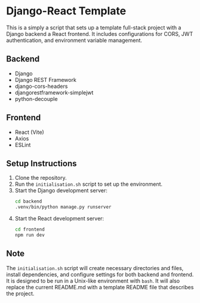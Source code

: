 # Django-React Template
This is a simply a script that sets up a template full-stack project with a Django backend a React frontend. It includes configurations for CORS, JWT authentication, and environment variable management.
## Backend
- Django
- Django REST Framework
- django-cors-headers
- djangorestframework-simplejwt
- python-decouple
## Frontend
- React (Vite)
- Axios
- ESLint
## Setup Instructions
1. Clone the repository.
2. Run the `initialisation.sh` script to set up the environment.
3. Start the Django development server:
   ```bash
   cd backend
   .venv/bin/python manage.py runserver
   ```
4. Start the React development server:
   ```bash
   cd frontend
   npm run dev
   ```

## Note
The `initialisation.sh` script will create necessary directories and files, install dependencies, and configure settings for both backend and frontend. It is designed to be run in a Unix-like environment with `bash`.
It will also replace the current README.md with a template README file that describes the project.

